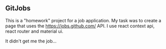 ## GitJobs

This is a "homework" project for a job application.
My task was to create a page that uses the https://jobs.github.com/ API.
I use react context api, react router and material ui.

It didn't get me the job...

